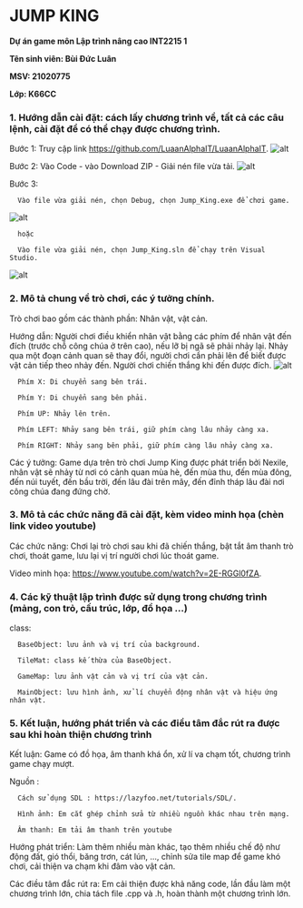 # **JUMP KING**

**Dự án game môn Lập trình nâng cao INT2215 1**

**Tên sinh viên: Bùi Đức Luân**

**MSV: 21020775**

**Lớp: K66CC**

### **1. Hướng dẫn cài đặt: cách lấy chương trình về, tất cả các câu lệnh, cài đặt để có thể chạy được chương trình.**

Bước 1: Truy cập link https://github.com/LuaanAlphaIT/LuaanAlphaIT.
![alt](https://f14.photo.talk.zdn.vn/4854267835492606080/e2f80e867bdcbb82e2cd.jpg)

Bước 2: Vào Code - vào Download ZIP - Giải nén file vừa tải.
![alt](https://f25-zpc.zdn.vn/4477391188524102423/622a918aedd02d8e74c1.jpg)

Bước 3: 

      Vào file vừa giải nén, chọn Debug, chọn Jump_King.exe để chơi game.
![alt](https://f3.photo.talk.zdn.vn/4574145832592386618/9f8c87a1e1fb21a578ea.jpg)
      
      hoặc

      Vào file vừa giải nén, chọn Jump_King.sln để chạy trên Visual Studio.
![alt](https://f3.photo.talk.zdn.vn/4574145832592386618/9f8c87a1e1fb21a578ea.jpg)


### **2. Mô tả chung về trò chơi, các ý tưởng chính.**

Trò chơi bao gồm các thành phần: Nhân vật, vật cản.

Hướng dẫn: Người chơi điều khiển nhân vật bằng các phím để nhân vật đến đích (trước chỗ công chúa ở trên cao), nếu lỡ bị ngã sẽ phải nhảy lại. Nhảy qua một đoạn cảnh quan sẽ thay đổi, người chơi cần phải lên để biết được vật cản tiếp theo nhảy đến. Người chơi chiến thắng khi đến được đích.
![alt](https://f17-zpc.zdn.vn/3264803302789629677/879e4b7bccce0d9054df.jpg)

      Phím X: Di chuyển sang bên trái.

      Phím Y: Di chuyển sang bên phải.

      Phím UP: Nhảy lên trên.

      Phím LEFT: Nhảy sang bên trái, giữ phím càng lâu nhảy càng xa.

      Phím RIGHT: Nhảy sang bên phải, giữ phím càng lâu nhảy càng xa.

Các ý tưởng: Game dựa trên trò chơi Jump King được phát triển bởi Nexile, nhân vật sẽ nhảy từ nơi có cảnh quan mùa hè, đến mùa thu, đến mùa đông, đến núi tuyết, đến bầu trời, đến lâu đài trên mây, đến đỉnh tháp lâu đài nơi công chúa đang đứng chờ.

### **3. Mô tả các chức năng đã cài đặt, kèm video minh họa (chèn link video youtube)**

Các chức năng: Chơi lại trò chơi sau khi đã chiến thắng, bật tắt âm thanh trò chơi, thoát game, lưu lại vị trí người chơi lúc thoát game.

Video minh họa: https://www.youtube.com/watch?v=2E-RGGl0fZA.

### **4. Các kỹ thuật lập trình được sử dụng trong chương trình (mảng, con trỏ, cấu trúc, lớp, đồ họa ...)**

class:

      BaseObject: lưu ảnh và vị trí của background.
      
      TileMat: class kế thừa của BaseObject.
      
      GameMap: lưu ảnh vật cản và vị trí của vật cản.
      
      MainObject: lưu hình ảnh, xử lí chuyển động nhân vật và hiệu ứng nhân vật.
      


### **5. Kết luận, hướng phát triển và các điều tâm đắc rút ra được sau khi hoàn thiện chương trình**

Kết luận: Game có đồ họa, âm thanh khá ổn, xử lí va chạm tốt, chương trình game chạy mượt.

Nguồn :

      Cách sử dụng SDL : https://lazyfoo.net/tutorials/SDL/.

      Hình ảnh: Em cắt ghép chỉnh sửa từ nhiều nguồn khác nhau trên mạng.

      Âm thanh: Em tải âm thanh trên youtube

Hướng phát triển: Làm thêm nhiều màn khác, tạo thêm nhiều chế độ như động đất, gió thổi, băng trơn, cát lún, ..., chỉnh sửa tile map để game khó chơi, cải thiện va chạm khi đâm vào vật cản.

Các điều tâm đắc rút ra: Em cải thiện được khả năng code, lần đầu làm một chương trình lớn, chia tách file .cpp và .h, hoàn thành một chương trình lớn.












